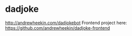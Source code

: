 # dadjoke

http://andrewheekin.com/dadjokebot
Frontend project here: https://github.com/andrewheekin/dadjoke-frontend
